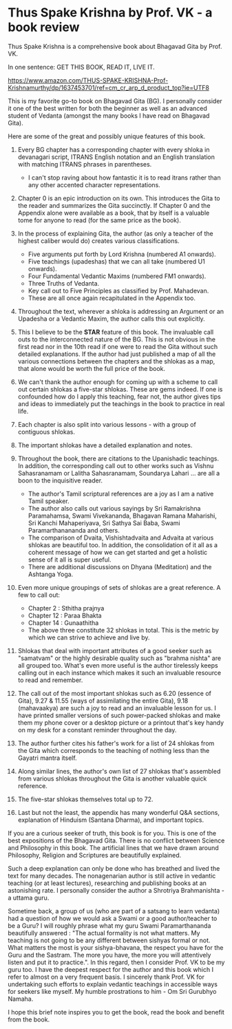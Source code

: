 # Thus Spake Krishna by Prof. VK - a book review

Thus Spake Krishna is a comprehensive book about Bhagavad Gita by Prof. VK.

In one sentence: GET THIS BOOK, READ IT, LIVE IT.

https://www.amazon.com/THUS-SPAKE-KRISHNA-Prof-Krishnamurthy/dp/1637453701/ref=cm_cr_arp_d_product_top?ie=UTF8

This is my favorite go-to book on Bhagavad Gita (BG). I personally consider it one of the best written for both the beginner as well as an advanced student of Vedanta (amongst the many books I have read on Bhagavad Gita).

Here are some of the great and possibly unique features of this book.

1. Every BG chapter has a corresponding chapter with every shloka in devanagari script, ITRANS English notation and an English translation with matching ITRANS phrases in parentheses.
   - I can't stop raving about how fantastic it is to read itrans rather than any other accented character representations.

2. Chapter 0 is an epic introduction on its own. This introduces the Gita to the reader and summarizes the Gita succinctly. If Chapter 0 and the Appendix alone were available as a book, that by itself is a valuable tome for anyone to read (for the same price as the book).

3. In the process of explaining Gita, the author (as only a teacher of the highest caliber would do) creates various classifications.
   - Five arguments put forth by Lord Krishna (numbered A1 onwards).
   - Five teachings (upadeshas) that we can all take (numbered U1 onwards).
   - Four Fundamental Vedantic Maxims (numbered FM1 onwards).
   - Three Truths of Vedanta.
   - Key call out to Five Principles as classified by Prof. Mahadevan.
   - These are all once again recapitulated in the Appendix too.

4. Throughout the text, wherever a shloka is addressing an Argument or an Upadesha or a Vedantic Maxim, the author calls this out explicitly.

5. This I believe to be the **STAR** feature of this book. The invaluable call outs to the interconnected nature of the BG. This is not obvious in the first read nor in the 10th read if one were to read the Gita without such detailed explanations. If the author had just published a map of all the various connections between the chapters and the shlokas as a map, that alone would be worth the full price of the book.

6. We can't thank the author enough for coming up with a scheme to call out certain shlokas a five-star shlokas. These are gems indeed. If one is confounded how do I apply this teaching, fear not, the author gives tips and ideas to immediately put the teachings in the book to practice in real life.

7. Each chapter is also split into various lessons - with a group of contiguous shlokas.

8. The important shlokas have a detailed explanation and notes.

9. Throughout the book, there are citations to the Upanishadic teachings. In addition, the corresponding call out to other works such as Vishnu Sahasranamam or Lalitha Sahasranamam, Soundarya Lahari ... are all a boon to the inquisitive reader.
   - The author's Tamil scriptural references are a joy as I am a native Tamil speaker.
   - The author also calls out various sayings by Sri Ramakrishna Paramahamsa, Swami Vivekananda, Bhagavan Ramana Maharishi, Sri Kanchi Mahaperiyava, Sri Sathya Sai Baba, Swami Paramarthanananda and others.
   - The comparison of Dvaita, Vishishtadvaita and Advaita at various shlokas are beautiful too. In addition, the consolidation of it all as a coherent message of how we can get started and get a holistic sense of it all is super useful.
   - There are additional discussions on Dhyana (Meditation) and the Ashtanga Yoga.

10. Even more unique groupings of sets of shlokas are a great reference. A few to call out:
    - Chapter 2 : Sthitha prajnya
    - Chapter 12 : Paraa Bhakta
    - Chapter 14 : Gunaathitha
    - The above three constitute 32 shlokas in total. This is the metric by which we can strive to achieve and live by.

11. Shlokas that deal with important attributes of a good seeker such as "samatvam" or the highly desirable quality such as "brahma nishta" are all grouped too. What's even more useful is the author tirelessly keeps calling out in each instance which makes it such an invaluable resource to read and remember.

12. The call out of the most important shlokas such as 6.20 (essence of Gita), 9.27 & 11.55 (ways of assimilating the entire Gita), 9.18 (mahavaakya) are such a joy to read and an invaluable lesson for us. I have printed smaller versions of such power-packed shlokas and make them my phone cover or a desktop picture or a printout that's key handy on my desk for a constant reminder throughout the day.

13. The author further cites his father's work for a list of 24 shlokas from the Gita which corresponds to the teaching of nothing less than the Gayatri mantra itself.

14. Along similar lines, the author's own list of 27 shlokas that's assembled from various shlokas throughout the Gita is another valuable quick reference.

15. The five-star shlokas themselves total up to 72.

16. Last but not the least, the appendix has many wonderful Q&A sections, explanation of Hinduism (Santana Dharma), and important topics.

If you are a curious seeker of truth, this book is for you. This is one of the best expositions of the Bhagavad Gita. There is no conflict between Science and Philosophy in this book. The artificial lines that we have drawn around Philosophy, Religion and Scriptures are beautifully explained.

Such a deep explanation can only be done who has breathed and lived the text for many decades. The nonagenarian author is still active in vedantic teaching (or at least lectures), researching and publishing books at an astonishing rate. I personally consider the author a Shrotriya Brahmanishta - a uttama guru. 

Sometime back, a group of us (who are part of a satsang to learn vedanta) had a question of how we would ask a Swami or a good author/teacher to be a Guru? I will roughly phrase what my guru Swami Paramarthananda beautifully answered : "The actual formality is not what matters. My teaching is not going to be any different between sishyas formal or not. What matters the most is your sishya-bhavana, the respect you have for the Guru and the Sastram. The more you have, the more you will attentively listen and put it to practice.". In this regard, then I consider Prof. VK to be my guru too. I have the deepest respect for the author and this book which I refer to almost on a very frequent basis. I sincerely thank Prof. VK for undertaking such efforts to explain vedantic teachings in accessible ways for seekers like myself. My humble prostrations to him - Om Sri Gurubhyo Namaha.

I hope this brief note inspires you to get the book, read the book and benefit from the book.
